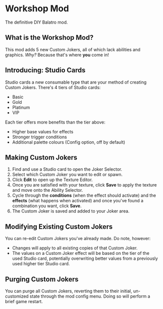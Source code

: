 # Workshop Mod
 The definitive DIY Balatro mod.

## What is the Workshop Mod?
This mod adds 5 new Custom Jokers, all of which lack abilities and graphics. *Why?* Because that's where **you** come in!

## Introducing: Studio Cards
Studio cards a new consumable type that are your method of creating Custom Jokers.
There's 4 tiers of Studio cards:
- Basic
- Gold
- Platinum
- VIP

Each tier offers more benefits than the tier above:
- Higher base values for effects
- Stronger trigger conditions
- Additional palette colours (Config option, off by default)

## Making Custom Jokers
1. Find and use a Studio card to open the Joker Selector.
2. Select which Custom Joker you want to edit or spawn.
3. Click **Edit** to open up the Texture Editor.
4. Once you are satisfied with your texture, click **Save** to apply the texture and move onto the Ability Selector.
5. Cycle through the **conditions** (when the effect should activate) and the **effects** (what happens when activated) and once you've found a combination you want, click **Save**.
6. The Custom Joker is saved and added to your Joker area.

## Modifying Existing Custom Jokers
You can re-edit Custom Jokers you've already made. Do note, however:
- Changes will apply to all existing copies of that Custom Joker.
- The values on a Custom Joker effect will be based on the tier of the used Studio card, potentially overwriting better values from a previously used higher tier Studio card.

## Purging Custom Jokers
You can purge all Custom Jokers, reverting them to their initial, un-customized state through the mod config menu. Doing so will perform a brief game restart.
